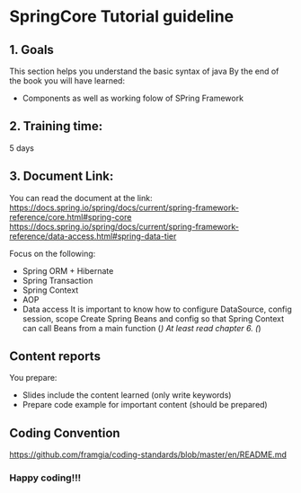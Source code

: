 # SpringCore Tutorial guideline

## 1. Goals
This section helps you understand the basic syntax of java
By the end of the book you will have learned:
  - Components as well as working folow of SPring Framework

## 2. Training time:
5 days

## 3. Document Link:
You can read the document at the link:
https://docs.spring.io/spring/docs/current/spring-framework-reference/core.html#spring-core
https://docs.spring.io/spring/docs/current/spring-framework-reference/data-access.html#spring-data-tier

Focus on the following:
- Spring ORM + Hibernate
- Spring Transaction
- Spring Context
- AOP
- Data access
It is important to know how to configure DataSource, config session, scope
Create Spring Beans and config so that Spring Context can call Beans from a main function
(*) At least read chapter 6. (*)

## Content reports
You prepare:
  - Slides include the content learned (only write keywords)
  - Prepare code example for important content (should be prepared)

## Coding Convention
https://github.com/framgia/coding-standards/blob/master/en/README.md

### Happy coding!!!
